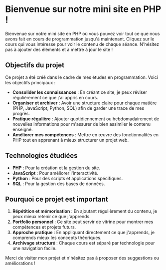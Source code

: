 # Bienvenue sur notre mini site en PHP !

Bienvenue sur notre mini site en PHP où vous pouvez voir tout ce que nous avons fait en cours de programmation jusqu'à maintenant. Cliquez sur le cours qui vous intéresse pour voir le contenu de chaque séance. N'hésitez pas à ajouter des éléments et à mettre à jour le site !

## Objectifs du projet

Ce projet a été créé dans le cadre de mes études en programmation. Voici les objectifs principaux :

- **Consolider les connaissances** : En créant ce site, je peux réviser régulièrement ce que j'ai appris en cours.
- **Organiser et archiver** : Avoir une structure claire pour chaque matière (PHP, JavaScript, Python, SQL) afin de garder une trace de mes progrès.
- **Pratique régulière** : Ajouter quotidiennement ou hebdomadairement de nouvelles informations pour m'assurer de bien assimiler le contenu enseigné.
- **Améliorer mes compétences** : Mettre en œuvre des fonctionnalités en PHP tout en apprenant à mieux structurer un projet web.

## Technologies étudiées

- **PHP** : Pour la création et la gestion du site.
- **JavaScript** : Pour améliorer l'interactivité.
- **Python** : Pour des scripts et applications spécifiques.
- **SQL** : Pour la gestion des bases de données.

## Pourquoi ce projet est important

1. **Répétition et mémorisation** : En ajoutant régulièrement du contenu, je peux mieux retenir ce que j'apprends.
2. **Portfolio personnel** : Ce site peut servir de vitrine pour montrer mes compétences et projets futurs.
3. **Approche pratique** : En appliquant directement ce que j'apprends, je comprends mieux les concepts théoriques.
4. **Archivage structuré** : Chaque cours est séparé par technologie pour une navigation facile.

Merci de visiter mon projet et n'hésitez pas à proposer des suggestions ou améliorations !
